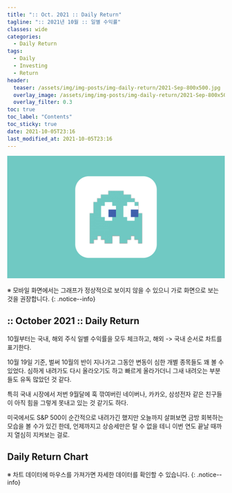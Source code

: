 ```yaml
---
title: ":: Oct. 2021 :: Daily Return"
tagline: ":: 2021년 10월 :: 일별 수익률"
classes: wide
categories:
  - Daily Return
tags:
  - Daily
  - Investing
  - Return
header:
  teaser: /assets/img/img-posts/img-daily-return/2021-Sep-800x500.jpg
  overlay_image: /assets/img/img-posts/img-daily-return/2021-Sep-800x500.jpg
  overlay_filter: 0.3
toc: true
toc_label: "Contents"
toc_sticky: true
date: 2021-10-05T23:16
last_modified_at: 2021-10-05T23:16
---
```



![Thunmnail](/assets/img/img-config/blank-1600x900.jpg)

※ 모바일 화면에서는 그래프가 정상적으로 보이지 않을 수 있으니 가로 화면으로 보는 것을 권장합니다.
{: .notice--info}


## :: October 2021 :: Daily Return

10월부터는 국내, 해외 주식 일별 수익률을 모두 체크하고, 해외 -> 국내 순서로 차트를 표기한다.

10월 19일 기준, 벌써 10월의 반이 지나가고 그동안 변동이 심한 개별 종목들도 꽤 볼 수 있었다. 심하게 내려가도 다시 올라오기도 하고 빠르게 올라가더니 그새 내려오는 부분들도 유독 많았던 것 같다.

특히 국내 시장에서 저번 9월달에 훅 깎여버린 네이버나, 카카오, 삼성전자 같은 친구들이 아직 힘을 그렇게 못내고 있는 것 같기도 하다.

미국에서도 S&P 500이 순간적으로 내려가긴 했지만 오늘까지 살펴보면 금방 회복하는 모습을 볼 수가 있긴 한데, 언제까지고 상승세만은 탈 수 없을 테니 이번 연도 끝날 때까지 열심히 지켜보는 걸로.


## Daily Return Chart

※ 차트 데이터에 마우스를 가져가면 자세한 데이터를 확인할 수 있습니다.
{: .notice--info}

<div style="margin: 0 auto 30px; width: 75%;"><canvas id="returnOctUS" height="170"></canvas></div>

<br>

<div style="margin: 0 auto 30px; width: 75%;"><canvas id="returnOctKR" height="170"></canvas></div>



<script src="/assets/js/js-daily-return/2021-10-05-oct-2021-return.js"></script>
